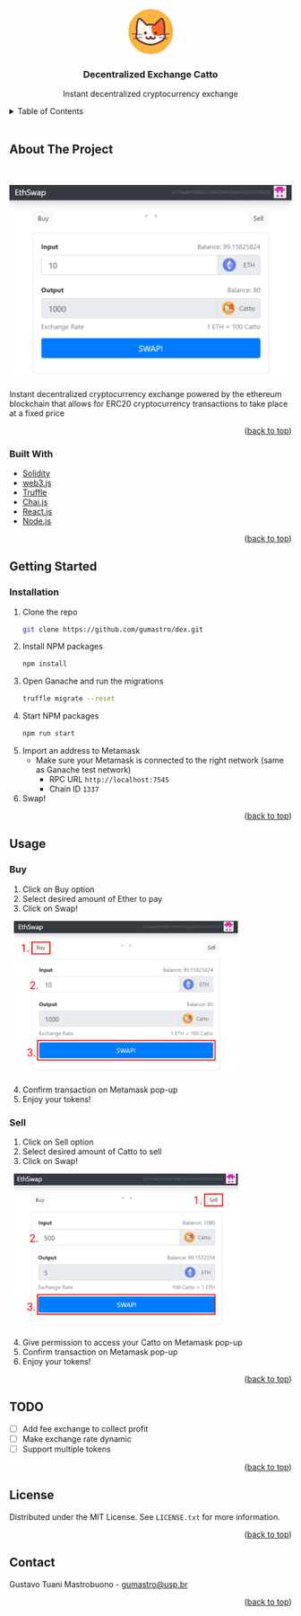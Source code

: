 <div id="top"></div>

<!-- TITLE -->
<div align="center">
  <a href="https://github.com/gumastro/dex">
    <img src="src/logo.png" alt="Logo" width="80" height="80">
  </a>

<h3 align="center">Decentralized Exchange Catto</h3>

  <p align="center">
    Instant decentralized cryptocurrency exchange
    <br />
  </p>
</div>

<!-- TABLE OF CONTENTS -->
<details>
  <summary>Table of Contents</summary>
  <ol>
    <li>
      <a href="#about-the-project">About The Project</a>
      <ul>
        <li><a href="#built-with">Built With</a></li>
      </ul>
    </li>
    <li>
      <a href="#getting-started">Getting Started</a>
      <ul>
        <li><a href="#installation">Installation</a></li>
      </ul>
    </li>
    <li><a href="#usage">Usage</a></li>
    <li><a href="#roadmap">Roadmap</a></li>
    <li><a href="#license">License</a></li>
    <li><a href="#contact">Contact</a></li>
  </ol>
</details>
<br/>

<!-- ABOUT THE PROJECT -->
## About The Project

<br/>&nbsp; <img src="imgs/main.png" alt="Decentralized Exchange Catto Screen Shot" width="900"/>

Instant decentralized cryptocurrency exchange powered by the ethereum blockchain that allows for ERC20 cryptocurrency transactions to take place at a fixed price

<p align="right">(<a href="#top">back to top</a>)</p>

### Built With

* [Solidity](https://docs.soliditylang.org/en/v0.8.12/)
* [web3.js](https://web3js.readthedocs.io/en/v1.7.0/)
* [Truffle](https://trufflesuite.com)
* [Chai.js](https://www.chaijs.com)
* [React.js](https://reactjs.org/)
* [Node.js](https://nodejs.org/en/)

<p align="right">(<a href="#top">back to top</a>)</p>

<!-- GETTING STARTED -->
## Getting Started

### Installation

1. Clone the repo
   ```sh
   git clone https://github.com/gumastro/dex.git
   ```
2. Install NPM packages
   ```sh
   npm install
   ```
3. Open Ganache and run the migrations
    ```sh
    truffle migrate --reset
    ```
4. Start NPM packages
   ```sh
   npm run start
   ```
5. Import an address to Metamask
    * Make sure your Metamask is connected to the right network (same as Ganache test network)
        * RPC URL
        `http://localhost:7545`
        * Chain ID
        `1337`
6. Swap!

<p align="right">(<a href="#top">back to top</a>)</p>

<!-- USAGE EXAMPLES -->
## Usage

### Buy

1. Click on Buy option
2. Select desired amount of Ether to pay
3. Click on Swap!

&nbsp; <img src="imgs/buy.png" alt="Buy Catto Screen Shot" width="400"/>


4. Confirm transaction on Metamask pop-up
5. Enjoy your tokens!

### Sell

1. Click on Sell option
2. Select desired amount of Catto to sell
3. Click on Swap!

&nbsp; <img src="imgs/sell.png" alt="Sell Catto Screen Shot" width="400"/>

4. Give permission to access your Catto on Metamask pop-up
5. Confirm transaction on Metamask pop-up
6. Enjoy your tokens!

<p align="right">(<a href="#top">back to top</a>)</p>

<!-- TODO -->
## TODO

- [ ] Add fee exchange to collect profit
- [ ] Make exchange rate dynamic
- [ ] Support multiple tokens

<p align="right">(<a href="#top">back to top</a>)</p>

<!-- LICENSE -->
## License

Distributed under the MIT License. See `LICENSE.txt` for more information.

<p align="right">(<a href="#top">back to top</a>)</p>

<!-- CONTACT -->
## Contact

Gustavo Tuani Mastrobuono - gumastro@usp.br

<p align="right">(<a href="#top">back to top</a>)</p>

<!-- MARKDOWN LINKS & IMAGES -->
[dex-catto-screenshot]: imgs/main.png
[buy-catto-screenshot]: imgs/buy.png
[sell-catto-screenshot]: imgs/sell.png